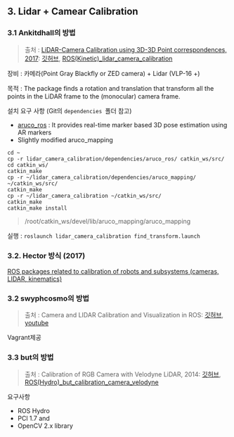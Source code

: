 ## 3. Lidar + Camear Calibration 

### 3.1 Ankitdhall의 방법

> 출처 : [LiDAR-Camera Calibration using 3D-3D Point correspondences, 2017](https://arxiv.org/abs/1705.09785):  [깃허브](https://github.com/ankitdhall/lidar_camera_calibration), [ROS(Kinetic)_lidar_camera_calibration](http://wiki.ros.org/lidar_camera_calibration)

장비 : 카메라(Point Gray Blackfly or ZED camera) + Lidar (VLP-16 +)

목적 : The package finds a rotation and translation that transform all the points in the LiDAR frame to the (monocular) camera frame.

설치 요구 사항 (Git의 `dependencies `폴더 참고)
- [aruco_ros](http://wiki.ros.org/aruco_ros) :  It provides real-time marker based 3D pose estimation using AR markers
- Slightly modified aruco_mapping 


```
cd ~
cp -r lidar_camera_calibration/dependencies/aruco_ros/ catkin_ws/src/
cd catkin_ws/
catkin_make
cp -r ~/lidar_camera_calibration/dependencies/aruco_mapping/ ~/catkin_ws/src/
catkin_make
cp -r ~/lidar_camera_calibration ~/catkin_ws/src/
catkin_make
catkin_make install 
```
> /root/catkin_ws/devel/lib/aruco_mapping/aruco_mapping

실행 : `roslaunch lidar_camera_calibration find_transform.launch`

### 3.2. Hector 방식 (2017)

[ROS packages related to calibration of robots and subsystems (cameras, LIDAR, kinematics)](https://github.com/tu-darmstadt-ros-pkg/hector_calibration)

### 3.2 swyphcosmo의 방법 

> 출처 : Camera and LIDAR Calibration and Visualization in ROS: [깃허브](https://github.com/swyphcosmo/ros-camera-lidar-calibration), [youtube](https://www.youtube.com/watch?v=Zc4Ev_ggHIA)

Vagrant제공 

### 3.3 but의 방법

> 출처 : Calibration of RGB Camera with Velodyne LiDAR, 2014: [깃허브](https://github.com/robofit/but_velodyne), [ROS(Hydro)_but_calibration_camera_velodyne](http://wiki.ros.org/but_calibration_camera_velodyne)

요구사항
- ROS Hydro
- PCl 1.7 and
- OpenCV 2.x library